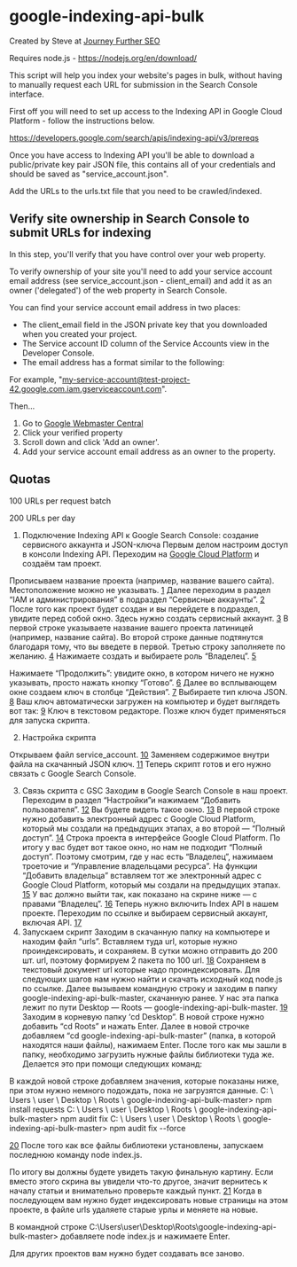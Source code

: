 # google-indexing-api-bulk

Created by Steve at [Journey Further SEO](https://www.journeyfurther.com/)

Requires node.js - https://nodejs.org/en/download/

This script will help you index your website's pages in bulk, without having to manually request each URL for submission in the Search Console interface.

First off you will need to set up access to the Indexing API in Google Cloud Platform - follow the instructions below.

https://developers.google.com/search/apis/indexing-api/v3/prereqs

Once you have access to Indexing API you'll be able to download a public/private key pair JSON file, this contains all of your credentials and should be saved as "service_account.json".

Add the URLs to the urls.txt file that you need to be crawled/indexed.


## Verify site ownership in Search Console to submit URLs for indexing
In this step, you'll verify that you have control over your web property.

To verify ownership of your site you'll need to add your service account email address (see service_account.json - client_email) and add it as an owner ('delegated') of the web property in Search Console.

You can find your service account email address in two places:
- The client_email field in the JSON private key that you downloaded when you created your project.
- The Service account ID column of the Service Accounts view in the Developer Console.
- The email address has a format similar to the following:

For example, "my-service-account@test-project-42.google.com.iam.gserviceaccount.com".

Then...

1. Go to [Google Webmaster Central](https://www.google.com/webmasters/verification/home)
2. Click your verified property
3. Scroll down and click 'Add an owner'.
4. Add your service account email address as an owner to the property.


## Quotas

100 URLs per request batch

200 URLs per day

1. Подключение Indexing API к Google Search Console: создание сервисного аккаунта и JSON-ключа
Первым делом настроим доступ в консоли Indexing API. Переходим на [Google Cloud Platform](https://console.cloud.google.com/welcome?organizationId=0&supportedpurview=project) и создаём там проект.

Прописываем название проекта (например, название вашего сайта). Местоположение можно не указывать.
[1](img/1.webp)
Далее переходим в раздел “IAM и администрирования” в подраздел “Сервисные аккаунты”.
[2](img/2.webp)
После того как проект будет создан и вы перейдете в подраздел, увидите перед собой окно. Здесь нужно создать сервисный аккаунт.
[3](img/3.webp)
В первой строке указываете название вашего проекта латиницей (например, название сайта). Во второй строке данные подтянутся благодаря тому, что вы введете в первой. Третью строку заполняете по желанию.
[4](img/4.webp)
Нажимаете создать и выбираете роль “Владелец”.
[5](img/5.webp)

Нажимаете “Продолжить”: увидите окно, в котором ничего не нужно указывать, просто нажать кнопку “Готово”.
[6](img/6.webp)
Далее во всплывающем окне создаем ключ в столбце “Действия”.
[7](img/7.webp)
Выбираете тип ключа JSON.
[8](img/8.webp)
Ваш ключ автоматически загружен на компьютер и будет выглядеть вот так:
[9](img/9.webp)
Ключ в текстовом редакторе.
Позже ключ будет применяться для запуска скрипта.

2. Настройка скрипта

Открываем файл service_account.
[10](img/10.webp)
Заменяем содержимое внутри файла на скачанный JSON ключ.
[11](img/11.webp)
Теперь скрипт готов и его нужно связать с Google Search Console.

3. Связь скрипта с GSC
Заходим в Google Search Console в наш проект.
Переходим в раздел “Настройки”и нажимаем “Добавить пользователя”.
[12](img/12.webp)
Вы будете видеть такое окно.
[13](img/13.webp)
В первой строке нужно добавить электронный адрес с Google Cloud Platform, который мы создали на предыдущих этапах, а во второй — “Полный доступ”.
[14](img/14.webp)
Строка проекта в интерфейсе Google Cloud Platform.
По итогу у вас будет вот такое окно, но нам не подходит “Полный доступ”. Поэтому смотрим, где у нас есть “Владелец”, нажимаем троеточие и “Управление владельцами ресурса”. На функции “Добавить владельца” вставляем тот же электронный адрес с Google Cloud Platform, который мы создали на предыдущих этапах.
[15](img/15.webp)
У вас должно выйти так, как показано на скрине ниже — с правами “Владелец”.
[16](img/16.webp)
Теперь нужно включить Index API в нашем проекте. Переходим по ссылке и выбираем сервисный аккаунт, включая API.
[17](img/17.webp)
4. Запускаем скрипт
Заходим в скачанную папку на компьютере и находим файл “urls”. Вставляем туда url, которые нужно проиндексировать, и сохраняем. В сутки можно отправить до 200 шт. url, поэтому формируем 2 пакета по 100 url.
[18](img/18.webp)
Сохраняем в текстовый документ url которые надо проиндексировать.
Для следующих шагов нам нужно найти и скачать исходный код node.js по ссылке.
Далее вызываем командную строку и заходим в папку google-indexing-api-bulk-master, скачанную ранее. У нас эта папка лежит по пути Desktop — Roots — google-indexing-api-bulk-master.
[19](img/19.webp)
Заходим в корневую папку ‘cd Desktop”.
В новой строке нужно добавить “cd Roots” и нажать Enter.
Далее в новой строчке добавляем “cd google-indexing-api-bulk-master” (папка, в которой находятся наши файлы), нажимаем Enter.
После того как мы зашли в папку, необходимо загрузить нужные файлы библиотеки туда же. Делается это при помощи следующих команд:

В каждой новой строке добавляем значения, которые показаны ниже, при этом нужно немного подождать, пока не загрузятся данные.
C: \ Users \ user \ Desktop \ Roots \ google-indexing-api-bulk-master> npm install requests
C: \ Users \ user \ Desktop \ Roots \ google-indexing-api-bulk-master> npm audit fix
C: \ Users \ user \ Desktop \ Roots \ google-indexing-api-bulk-master> npm audit fix --force

[20](img/20.webp)
После того как все файлы библиотеки установлены, запускаем последнюю команду node index.js.

По итогу вы должны будете увидеть такую финальную картину. Если вместо этого скрина вы увидели что-то другое, значит вернитесь к началу статьи и внимательно проверьте каждый пункт.
[21](img/21.webp)
Когда в последующем вам нужно будет индексировать новые страницы на этом проекте, в файле urls удаляете старые урлы и меняете на новые.

В командной строке C:\Users\user\Desktop\Roots\google-indexing-api-bulk-master> добавляете node index.js и нажимаете Enter.

Для других проектов вам нужно будет создавать все заново.